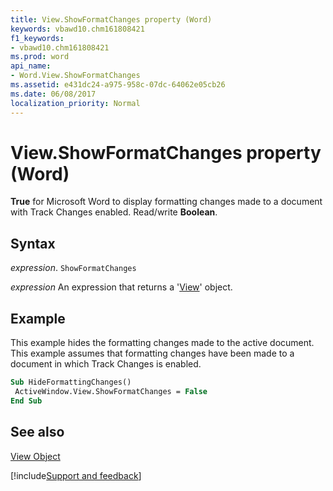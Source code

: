 ```yaml
---
title: View.ShowFormatChanges property (Word)
keywords: vbawd10.chm161808421
f1_keywords:
- vbawd10.chm161808421
ms.prod: word
api_name:
- Word.View.ShowFormatChanges
ms.assetid: e431dc24-a975-958c-07dc-64062e05cb26
ms.date: 06/08/2017
localization_priority: Normal
---
```



# View.ShowFormatChanges property (Word)

 **True** for Microsoft Word to display formatting changes made to a document with Track Changes enabled. Read/write **Boolean**.


## Syntax

_expression_. `ShowFormatChanges`

 _expression_ An expression that returns a '[View](Word.View.md)' object.


## Example

This example hides the formatting changes made to the active document. This example assumes that formatting changes have been made to a document in which Track Changes is enabled.


```vb
Sub HideFormattingChanges() 
 ActiveWindow.View.ShowFormatChanges = False 
End Sub
```


## See also


[View Object](Word.View.md)

[!include[Support and feedback](~/includes/feedback-boilerplate.md)]